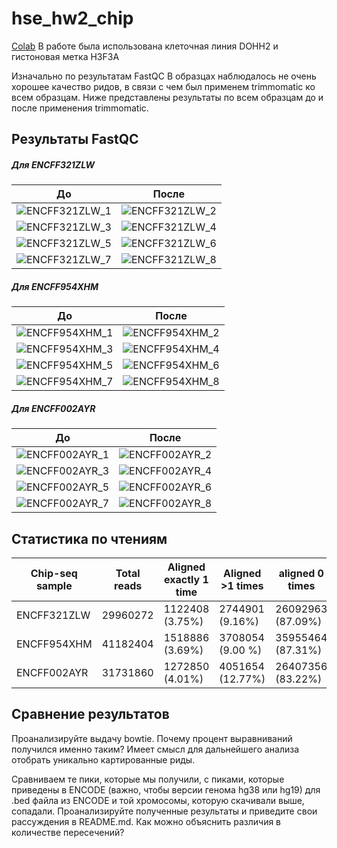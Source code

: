 # hse_hw2_chip
[Colab](https://colab.research.google.com/drive/1cT7HwhwYVLE4CRWp5uif2d7cwLc83sz1?usp=sharing)
В работе была использована клеточная линия DOHH2 и гистоновая метка H3F3A

Изначально по результатам FastQC В образцах наблюдалось не очень хорошее качество ридов, в связи с чем был применем trimmomatic ко всем образцам. Ниже представлены результаты по всем образцам до и после применения trimmomatic. 

## Результаты FastQC

##### Для ENCFF321ZLW
До                                        | После
----------------------------------------- | ----------------------------------------
![ENCFF321ZLW_1](ENCFF321ZLW_fastqc_1.png)|![ENCFF321ZLW_2](ENCFF321ZLW_fastqc_1.png)
![ENCFF321ZLW_3](ENCFF321ZLW_fastqc_3.png)|![ENCFF321ZLW_4](ENCFF321ZLW_fastqc_4.png)
![ENCFF321ZLW_5](ENCFF321ZLW_fastqc_5.png)|![ENCFF321ZLW_6](ENCFF321ZLW_fastqc_6.png)
![ENCFF321ZLW_7](ENCFF321ZLW_fastqc_7.png)|![ENCFF321ZLW_8](ENCFF321ZLW_fastqc_8.png)

##### Для ENCFF954XHM
До                                        | После
----------------------------------------- | ----------------------------------------
![ENCFF954XHM_1](ENCFF954XHM_fastqc_1.png)|![ENCFF954XHM_2](ENCFF954XHM_fastqc_2.png)
![ENCFF954XHM_3](ENCFF954XHM_fastqc_3.png)|![ENCFF954XHM_4](ENCFF954XHM_fastqc_4.png)
![ENCFF954XHM_5](ENCFF954XHM_fastqc_5.png)|![ENCFF954XHM_6](ENCFF954XHM_fastqc_6.png)
![ENCFF954XHM_7](ENCFF954XHM_fastqc_7.png)|![ENCFF954XHM_8](ENCFF954XHM_fastqc_8.png)

##### Для ENCFF002AYR
До                                        | После
----------------------------------------- | ----------------------------------------
![ENCFF002AYR_1](ENCFF002AYR_fastqc_1.png)|![ENCFF002AYR_2](ENCFF002AYR_fastqc_2.png)
![ENCFF002AYR_3](ENCFF002AYR_fastqc_3.png)|![ENCFF002AYR_4](ENCFF002AYR_fastqc_4.png)
![ENCFF002AYR_5](ENCFF002AYR_fastqc_5.png)|![ENCFF002AYR_6](ENCFF002AYR_fastqc_6.png)
![ENCFF002AYR_7](ENCFF002AYR_fastqc_7.png)|![ENCFF002AYR_8](ENCFF002AYR_fastqc_8.png)

## Статистика по чтениям

Chip-seq sample| Total reads| Aligned exactly 1 time| Aligned >1 times| aligned 0 times
---------------|----------------------------------|----------------|---------------|--------
ENCFF321ZLW    |29960272                          |1122408 (3.75%) |2744901 (9.16%)|26092963 (87.09%)
ENCFF954XHM|41182404|1518886 (3.69%)|3708054 (9.00 %)|35955464 (87.31%)
ENCFF002AYR|31731860|1272850 (4.01%)|4051654 (12.77%)|26407356 (83.22%)

## Сравнение результатов

Проанализируйте выдачу bowtie. Почему процент выравниваний получился именно таким?
Имеет смысл для дальнейшего анализа отобрать уникально картированные риды.

Сравниваем те пики, которые мы получили, с пиками, которые приведены в ENCODE (важно, чтобы версии генома hg38 или hg19) для .bed файла из ENCODE и той хромосомы, которую скачивали выше, сопадали.
Проанализируйте полученные результаты и приведите свои рассуждения в README.md. Как можно объяснить различия в количестве пересечений?

